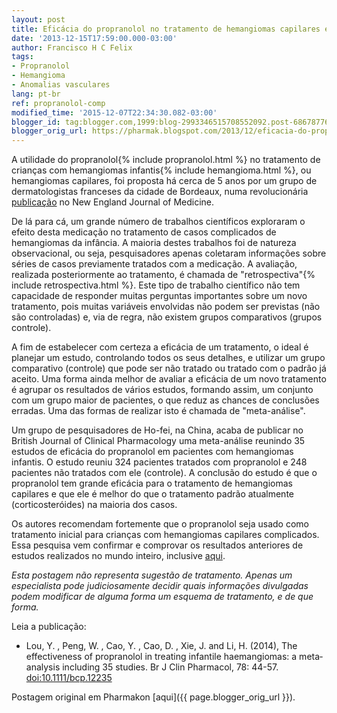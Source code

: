 ```yaml
---
layout: post
title: Eficácia do propranolol no tratamento de hemangiomas capilares é comprovada
date: '2013-12-15T17:59:00.000-03:00'
author: Francisco H C Felix
tags:
- Propranolol
- Hemangioma
- Anomalias vasculares
lang: pt-br
ref: propranolol-comp
modified_time: '2015-12-07T22:34:30.082-03:00'
blogger_id: tag:blogger.com,1999:blog-2993346515708552092.post-6867877635058108799
blogger_orig_url: https://pharmak.blogspot.com/2013/12/eficacia-do-propranolol-no-tratamento.html
---
```


A utilidade do propranolol{% include propranolol.html %} no tratamento de crianças com hemangiomas infantis{% include hemangioma.html %}, ou hemangiomas capilares, foi proposta há cerca de 5 anos por um grupo de dermatologistas franceses da cidade de Bordeaux, numa revolucionária [publicação](../../../2009/03/30/uso-de-propranolol-revoluciona.html)
no New England Journal of Medicine.
<!--more-->

De lá para cá, um grande número de trabalhos científicos exploraram o efeito desta medicação no tratamento de casos complicados de hemangiomas da infância. A maioria destes trabalhos foi de natureza observacional, ou seja, pesquisadores apenas coletaram informações sobre séries de casos previamente tratados com a medicação. A avaliação, realizada posteriormente ao tratamento, é chamada de "retrospectiva"{% include retrospectiva.html %}. Este tipo de trabalho científico não tem capacidade de responder muitas perguntas importantes sobre um novo tratamento, pois muitas variáveis envolvidas não podem ser previstas (não são controladas) e, via de regra, não existem grupos comparativos (grupos controle).

A fim de estabelecer com certeza a eficácia de um tratamento, o ideal é planejar um estudo, controlando todos os seus detalhes, e utilizar um grupo comparativo (controle) que pode ser não tratado ou tratado com o padrão já aceito. Uma forma ainda melhor de avaliar a eficácia de um novo tratamento é agrupar os resultados de vários estudos, formando assim, um conjunto com um grupo maior de pacientes, o que reduz as chances de conclusões erradas. Uma das formas de realizar isto é chamada de "meta-análise".

Um grupo de pesquisadores de Ho-fei, na China, acaba de publicar no British Journal of Clinical Pharmacology uma meta-análise reunindo 35 estudos de eficácia do propranolol em pacientes com hemangiomas infantis. O estudo reuniu 324 pacientes tratados com propranolol e 248 pacientes não tratados com ele (controle). A conclusão do estudo é que o propranolol tem grande eficácia para o tratamento de hemangiomas capilares e que ele é melhor do que o tratamento padrão atualmente (corticosteróides) na maioria dos casos.

Os autores recomendam fortemente que o propranolol seja usado como tratamento inicial para crianças com hemangiomas capilares complicados. Essa pesquisa vem confirmar e comprovar os resultados anteriores de estudos realizados no mundo inteiro, inclusive [aqui](../../../2011/10/20/primeiros-resultados-do-tratamento-de.html).

_Esta postagem não representa sugestão de tratamento. Apenas um especialista pode judiciosamente decidir quais informações divulgadas podem modificar de alguma forma um esquema de tratamento, e de que forma._

Leia a publicação:

- Lou, Y. , Peng, W. , Cao, Y. , Cao, D. , Xie, J. and Li, H. (2014), The effectiveness of propranolol in treating infantile haemangiomas: a meta‐analysis including 35 studies. Br J Clin Pharmacol, 78: 44-57. [doi:10.1111/bcp.12235](https://doi.org/10.1111/bcp.12235)

Postagem original em Pharmakon [aqui]({{ page.blogger_orig_url }}).
